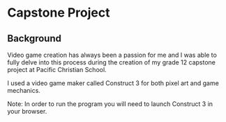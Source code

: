 # Capstone Project
## Background
Video game creation has always been a passion for me and I was able to fully delve into this process during the creation of my grade 12 capstone project at Pacific Christian School.

I used a video game maker called Construct 3 for both pixel art and game mechanics.

Note: In order to run the program you will need to launch Construct 3 in your browser.

